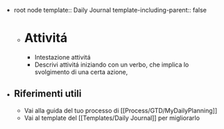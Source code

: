 - root node
  template:: Daily Journal
  template-including-parent:: false
	- # Attivitá
		- Intestazione attivitá
		- Descrivi attivitá iniziando con un verbo, che implica lo svolgimento di una certa azione,
- ## Riferimenti utili
	- Vai alla guida del tuo processo di [[Process/GTD/MyDailyPlanning]]
	- Vai al template del [[Templates/Daily Journal]] per migliorarlo